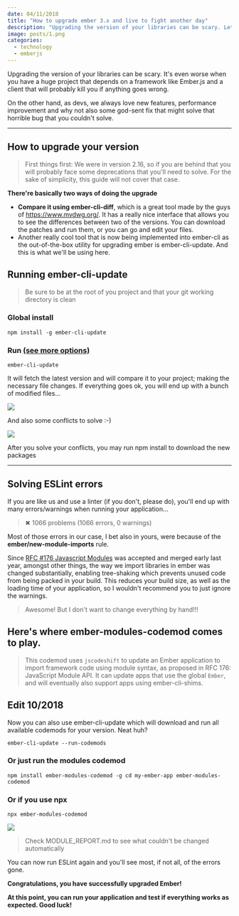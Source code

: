 ```yaml
---
date: 04/11/2018
title: "How to upgrade ember 3.x and live to fight another day"
description: "Upgrading the version of your libraries can be scary. Lets make it easy"
image: posts/1.png
categories:
  - technology
  - emberjs
---
```


Upgrading the version of your libraries can be scary. It's even worse when you have a huge project that depends on a framework like Ember.js and a client that will probably kill you if anything goes wrong.

On the other hand, as devs, we always love new features, performance improvement and why not also some god-sent fix that might solve that horrible bug that you couldn't solve.

---

## How to upgrade your version

> First things first: We were in version 2.16, so if you are behind that you will probably face some deprecations that you'll need to solve. For the sake of simplicity, this guide will not cover that case.

**There're basically two ways of doing the upgrade**

- **Compare it using ember-cli-diff**, which is a great tool made by the guys of https://www.mvdwg.org/. It has a really nice interface that allows you to see the differences between two of the versions. You can download the patches and run them, or you can go and edit your files.
- Another really cool tool that is now being implemented into ember-cli as the out-of-the-box utility for upgrading ember is ember-cli-update. And this is what we'll be using here.

## Running ember-cli-update

> Be sure to be at the root of you project and that your git working directory is clean

### Global install

`npm install -g ember-cli-update`

### Run [(see more options)](https://github.com/ember-cli/ember-cli-update#options)

`ember-cli-update`

It will fetch the latest version and will compare it to your project; making the necessary file changes.
If everything goes ok, you will end up with a bunch of modified files…

![](posts/1.png)

And also some conflicts to solve :-)

![](posts/2.png)

After you solve your conflicts, you may run npm install to download the new packages

---

## Solving ESLint errors

If you are like us and use a linter (if you don't, please do), you'll end up with many errors/warnings when running your application…

> ✖ 1066 problems (1066 errors, 0 warnings)

Most of those errors in our case, I bet also in yours, were because of the **ember/new-module-imports** rule.

Since [RFC #176 Javascript Modules](https://github.com/emberjs/rfcs/blob/master/text/0176-javascript-module-api.md) was accepted and merged early last year, amongst other things, the way we import libraries in ember was changed substantially, enabling tree-shaking which prevents unused code from being packed in your build. This reduces your build size, as well as the loading time of your application, so I wouldn't recommend you to just ignore the warnings.

> Awesome! But I don't want to change everything by hand!!!

## Here's where ember-modules-codemod comes to play.

> This codemod uses `jscodeshift` to update an Ember application to import framework code using module syntax, as proposed in RFC 176: JavaScript Module API. It can update apps that use the global `Ember`, and will eventually also support apps using ember-cli-shims.

## Edit 10/2018

Now you can also use ember-cli-update which will download and run all available codemods for your version. Neat huh?

`ember-cli-update --run-codemods`

### Or just run the modules codemod

`npm install ember-modules-codemod -g cd my-ember-app ember-modules-codemod`

### Or if you use npx

`npx ember-modules-codemod`

![](posts/3.png)

> Check MODULE_REPORT.md to see what couldn't be changed automatically

You can now run ESLint again and you'll see most, if not all, of the errors gone.

**Congratulations, you have successfully upgraded Ember!**

**At this point, you can run your application and test if everything works as expected. Good luck!**
